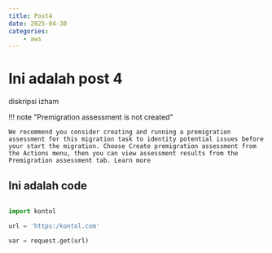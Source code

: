 ```yaml
---
title: Post4
date: 2025-04-30
categories:
    - aws
---
```


# Ini adalah post 4

diskripsi izham

<!-- more -->

!!! note "Premigration assessment is not created"

    We recommend you consider creating and running a premigration assessment for this migration task to identity potential issues before your start the migration. Choose Create premigration assessment from the Actions menu, then you can view assessment results from the Premigration assessment tab. Learn more 


## Ini adalah code

```py linenums="1"

import kontol

url = 'https:/kontol.com'

var = request.get(url)

```